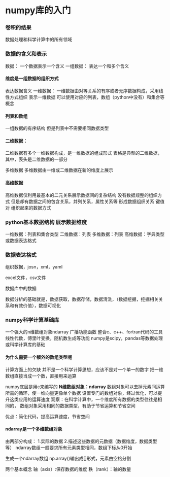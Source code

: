 # numpy库的入门

### 卷积的结果
数据处理和科学计算中的所有领域

### 数据的含义和表示

数据： 一个数据表示一个含义
一组数据： 表达一个和多个含义

#### 维度是一组数据的组织方式

表达数据含义
一维数据：
一维数据由对等关系的有序或者无序数据构成，采用线性方式组织
表示一维数据 可以使用对应的列表，数组（python中没有）和集合等概念

#### 列表和数组

一组数据的有序结构
但是列表中不需要相同数据类型



#### 二维数据：
二维数据有多个一维数据构成，是一维数据的组成形式
表格是典型的二维数据，其中，表头是二维数据的一部分

多维数据
多维数据由一维或二维数据在新的维度上展示

#### 高维数据
高维数据仅利用最基本的二元关系展示数据间的复杂结构
没有数据规整的组织方式
但是却有数据之间的包含关系，并列关系，属性关系等 形成数据组织关系
键值对 组织起来的数据方式



### python基本数据结构 展示数据维度
一维数据：列表和集合类型
二维数据：列表
多维数据：列表
高维数据：字典类型或数据表达格式



### 数据表达格式
组织数据，josn，xml，yaml

excel文件，csv文件

数据库中的数据

数据分析的基础就是，数据获取，数据存储，数据清洗，（数据挖掘，挖掘相关关系和有效价值），数据可视化



### numpy科学计算基础库

一个强大的n维数组对象ndarray
广播功能函数
整合c、c++、fortran代码的工具
线性代数，傅里叶变换，随机数生成等功能
numpy是scipy，pandas等数据处理或科学计算库的基础

#### 为什么需要一个额外的数组类型呢
计算方面上的欠缺
并不是一个科学计算思想，应该不是对一个单一的数字
把一维数组直接当成一个数，直接用来运算

numpy底层是用c来编写的
**N维数组对象：ndarray**
数组对象可以去掉元素间运算所需的循环，使一维向量更像单个数据
设置专门的数组对象，经过优化，可以提升这类应用的运算速度
观察：在科学计算中，一个维度所有数据的类型往往是相同的，
数组对象采用相同的数据类型，有助于节省运算和节省空间

优点：简化代码，提高运算速度，节省空间



#### ndarray是一个多维数组对象
由两部分构成：
1.实际的数据
2.描述这些数据的元数据（数据维度，数据类型等）
ndarray数组一般要求所有元素类型相同，数组下标从0开始

生成一个ndarray数组
np.array()输出成[]形式，元素由空格分割

两个基本概念
轴（axis）:保存数据的维度
秩（rank）：轴的数量



